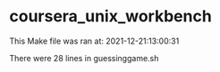 # coursera_unix_workbench

This Make file was ran at: 2021-12-21:13:00:31

There were 28 lines in guessinggame.sh
